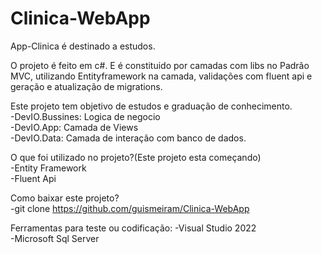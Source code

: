 # Clinica-WebApp

App-Clinica é destinado a estudos.<br>

O projeto é feito em c#. E é constituido por camadas com libs no Padrão MVC, utilizando Entityframework na camada, validações com fluent api e geração e atualização de migrations.<br>

Este projeto tem objetivo de estudos e graduação de conhecimento.<br>
-DevIO.Bussines: Logica de negocio<br>
-DevIO.App: Camada de Views<br>
-DevIO.Data: Camada de interação com banco de dados.<br>

O que foi utilizado no projeto?(Este projeto esta começando)<br>
-Entity Framework<br>
-Fluent Api<br>

Como baixar este projeto?<br>
-git clone https://github.com/guismeiram/Clinica-WebApp<br>

Ferramentas para teste ou codificação:
-Visual Studio 2022<br>
-Microsoft Sql Server<br>
